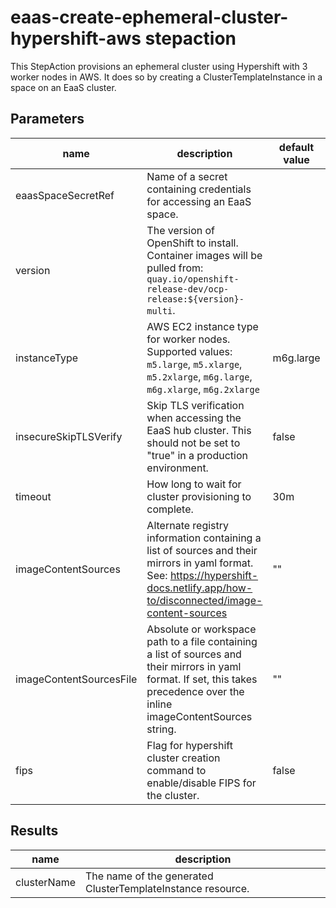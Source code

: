 # eaas-create-ephemeral-cluster-hypershift-aws stepaction

This StepAction provisions an ephemeral cluster using Hypershift with 3 worker nodes in AWS. It does so by creating a ClusterTemplateInstance in a space on an EaaS cluster.

## Parameters
|name|description|default value|required|
|---|---|---|---|
|eaasSpaceSecretRef|Name of a secret containing credentials for accessing an EaaS space.||true|
|version|The version of OpenShift to install. Container images will be pulled from: `quay.io/openshift-release-dev/ocp-release:${version}-multi`.||true|
|instanceType|AWS EC2 instance type for worker nodes. Supported values: `m5.large`, `m5.xlarge`, `m5.2xlarge`, `m6g.large`, `m6g.xlarge`, `m6g.2xlarge`|m6g.large|false|
|insecureSkipTLSVerify|Skip TLS verification when accessing the EaaS hub cluster. This should not be set to "true" in a production environment.|false|false|
|timeout|How long to wait for cluster provisioning to complete.|30m|false|
|imageContentSources|Alternate registry information containing a list of sources and their mirrors in yaml format. See: https://hypershift-docs.netlify.app/how-to/disconnected/image-content-sources|""|false|
|imageContentSourcesFile|Absolute or workspace path to a file containing a list of sources and their mirrors in yaml format. If set, this takes precedence over the inline imageContentSources string.|""|false|
|fips| Flag for hypershift cluster creation command to enable/disable FIPS for the cluster.| false| false

## Results
|name|description|
|---|---|
|clusterName|The name of the generated ClusterTemplateInstance resource.|

